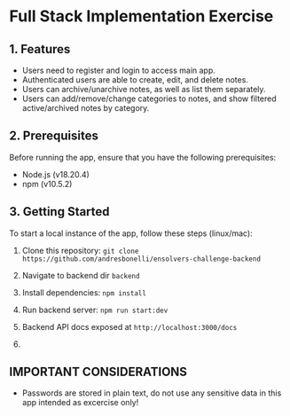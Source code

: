 ﻿# Full Stack Implementation Exercise

## 1. Features

- Users need to register and login to access main app.
- Authenticated users are able to create, edit, and delete notes.
- Users can archive/unarchive notes, as well as list them separately.
- Users can add/remove/change categories to notes, and show filtered active/archived notes by category.

## 2. Prerequisites

Before running the app, ensure that you have the following prerequisites:

- Node.js (v18.20.4)
- npm (v10.5.2)

## 3. Getting Started

To start a local instance of the app, follow these steps (linux/mac):

1. Clone this repository: `git clone https://github.com/andresbonelli/ensolvers-challenge-backend`

2. Navigate to backend dir `backend`

3. Install dependencies: `npm install`

4. Run backend server: `npm run start:dev`

5. Backend API docs exposed at `http://localhost:3000/docs`
6. 
## IMPORTANT CONSIDERATIONS

- Passwords are stored in plain text, do not use any sensitive data in this app intended as excercise only!
